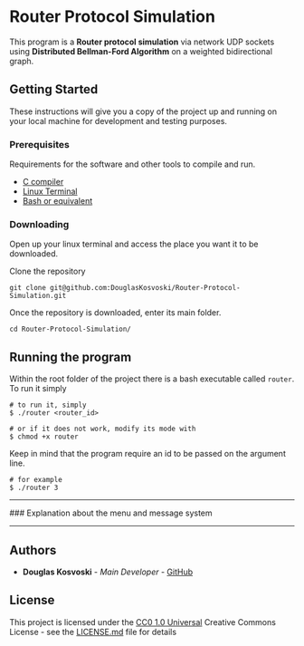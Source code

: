 # Router Protocol Simulation

This program is a <b>Router protocol simulation</b> via network UDP sockets using <b>Distributed Bellman-Ford Algorithm</b> on a weighted bidirectional graph.


## Getting Started

These instructions will give you a copy of the project up and running on
your local machine for development and testing purposes.

### Prerequisites

Requirements for the software and other tools to compile and run.
- [C compiler](https://gcc.gnu.org/)
- [Linux Terminal]()
- [Bash or equivalent](https://www.gnu.org/software/bash/)

### Downloading

Open up your linux terminal and access the place you want it to be downloaded.

Clone the repository

    git clone git@github.com:DouglasKosvoski/Router-Protocol-Simulation.git


Once the repository is downloaded, enter its main folder.

    cd Router-Protocol-Simulation/


## Running the program

Within the root folder of the project there is a bash executable called `router`. To run it simply

    # to run it, simply
    $ ./router <router_id>

    # or if it does not work, modify its mode with
    $ chmod +x router

Keep in mind that the program require an id to be passed on the argument line.

    # for example
    $ ./router 3

<hr>
### Explanation about the menu and message system
<hr>

## Authors

  - **Douglas Kosvoski** - *Main Developer* -
    [GitHub](https://github.com/DouglasKosvoski)

## License

This project is licensed under the [CC0 1.0 Universal](LICENSE.md)
Creative Commons License - see the [LICENSE.md](LICENSE.md) file for
details
